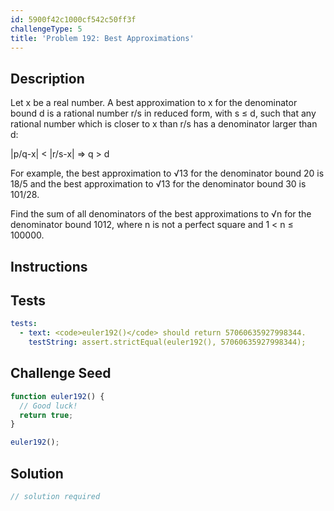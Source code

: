 ```yaml
---
id: 5900f42c1000cf542c50ff3f
challengeType: 5
title: 'Problem 192: Best Approximations'
---
```


## Description
<section id='description'>
Let x be a real number.
A best approximation to x for the denominator bound d is a rational number r/s in reduced form, with s ≤ d, such that any rational number which is closer to x than r/s has a denominator larger than d:

|p/q-x| < |r/s-x| ⇒ q > d

For example, the best approximation to √13 for the denominator bound 20 is 18/5 and the best approximation to √13 for the denominator bound 30 is 101/28.

Find the sum of all denominators of the best approximations to √n for the denominator bound 1012, where n is not a perfect square and 1 < n ≤ 100000.
</section>

## Instructions
<section id='instructions'>

</section>

## Tests
<section id='tests'>

```yml
tests:
  - text: <code>euler192()</code> should return 57060635927998344.
    testString: assert.strictEqual(euler192(), 57060635927998344);

```

</section>

## Challenge Seed
<section id='challengeSeed'>

<div id='js-seed'>

```js
function euler192() {
  // Good luck!
  return true;
}

euler192();
```

</div>



</section>

## Solution
<section id='solution'>

```js
// solution required
```
</section>

